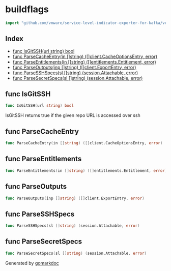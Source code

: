<!-- Code generated by gomarkdoc. DO NOT EDIT -->

# buildflags

```go
import "github.com/vmware/service-level-indicator-exporter-for-kafka/vendor/github.com/docker/buildx/util/buildflags"
```

## Index

- [func IsGitSSH(url string) bool](<#func-isgitssh>)
- [func ParseCacheEntry(in []string) ([]client.CacheOptionsEntry, error)](<#func-parsecacheentry>)
- [func ParseEntitlements(in []string) ([]entitlements.Entitlement, error)](<#func-parseentitlements>)
- [func ParseOutputs(inp []string) ([]client.ExportEntry, error)](<#func-parseoutputs>)
- [func ParseSSHSpecs(sl []string) (session.Attachable, error)](<#func-parsesshspecs>)
- [func ParseSecretSpecs(sl []string) (session.Attachable, error)](<#func-parsesecretspecs>)


## func IsGitSSH

```go
func IsGitSSH(url string) bool
```

IsGitSSH returns true if the given repo URL is accessed over ssh

## func ParseCacheEntry

```go
func ParseCacheEntry(in []string) ([]client.CacheOptionsEntry, error)
```

## func ParseEntitlements

```go
func ParseEntitlements(in []string) ([]entitlements.Entitlement, error)
```

## func ParseOutputs

```go
func ParseOutputs(inp []string) ([]client.ExportEntry, error)
```

## func ParseSSHSpecs

```go
func ParseSSHSpecs(sl []string) (session.Attachable, error)
```

## func ParseSecretSpecs

```go
func ParseSecretSpecs(sl []string) (session.Attachable, error)
```



Generated by [gomarkdoc](<https://github.com/princjef/gomarkdoc>)
